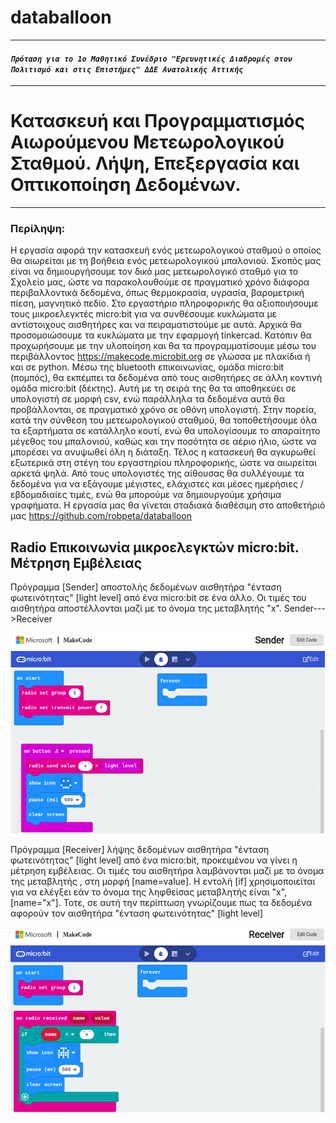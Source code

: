 # databalloon
---
#### *`Πρόταση για το 1ο Μαθητικό Συνέδριο "Ερευνητικές Διαδρομές στον Πολιτισμό και στις Επιστήμες" ΔΔΕ Ανατολικής Αττικής`*
---
# Κατασκευή και Προγραμματισμός Αιωρούμενου Μετεωρολογικού Σταθμού. Λήψη, Επεξεργασία και Οπτικοποίηση Δεδομένων.
---
### Περίληψη:
Η εργασία αφορά την κατασκευή ενός μετεωρολογικού σταθμού ο οποίος θα αιωρείται με τη βοήθεια ενός μετεωρολογικού μπαλονιού. Σκοπός μας είναι να δημιουργήσουμε τον δικό μας μετεωρολογικό σταθμό για το Σχολείο μας, ώστε να παρακολουθούμε σε πραγματικό χρόνο διάφορα περιβαλλοντικά δεδομένα, όπως θερμοκρασία, υγρασία, βαρομετρική πίεση, μαγνητικό πεδίο. Στο εργαστήριο πληροφορικής θα αξιοποιήσουμε τους μικροελεγκτές micro:bit για να συνθέσουμε κυκλώματα με αντίστοιχους αισθητήρες και να πειραματιστούμε με αυτά. Αρχικά θα προσομοιώσουμε τα κυκλώματα με την εφαρμογή tinkercad. Κατόπιν θα προχωρήσουμε με την υλοποίηση και θα τα προγραμματίσουμε μέσω του περιβάλλοντος https://makecode.microbit.org σε γλώσσα με πλακίδια ή και σε python. Μέσω της bluetooth επικοινωνίας, ομάδα micro:bit (πομπός), θα εκπέμπει τα δεδομένα από τους αισθητήρες σε άλλη κοντινή ομάδα micro:bit (δέκτης). Αυτή με τη σειρά της θα τα αποθηκεύει σε υπολογιστή σε μορφή csv, ενώ παράλληλα τα δεδομένα αυτά θα προβάλλονται, σε πραγματικό χρόνο σε οθόνη υπολογιστή. Στην πορεία, κατά την σύνθεση του μετεωρολογικού σταθμού, θα τοποθετήσουμε όλα τα εξαρτήματα σε κατάλληλο κουτί, ενώ 
θα υπολογίσουμε το απαραίτητο μέγεθος του μπαλονιού, καθώς και την ποσότητα σε αέριο ήλιο, ώστε να μπορέσει να ανυψωθεί όλη η διάταξη. Τέλος η κατασκευή θα αγκυρωθεί εξωτερικά στη στέγη του εργαστηρίου πληροφορικής, ώστε να αιωρείται αρκετά ψηλά. Από τους υπολογιστές της αίθουσας θα συλλέγουμε τα δεδομένα για να εξάγουμε μέγιστες, ελάχιστες και μέσες ημερήσιες / εβδομαδιαίες τιμές, ενώ θα μπορούμε να δημιουργούμε χρήσιμα γραφήματα. Η εργασία μας θα γίνεται σταδιακά διαθέσιμη στο αποθετήριό μας https://github.com/robpeta/databalloon


## Radio Επικοινωνία μικροελεγκτών micro:bit. Μέτρηση Εμβέλειας

Πρόγραμμα [Sender] αποστολής δεδομένων αισθητήρα "ένταση φωτεινότητας" [light level] από ένα micro:bit σε ένα άλλο. Οι τιμές του αισθητήρα αποστέλλονται μαζί με τo όνομα της μεταβλητής "x". 
Sender--->Receiver


[![Sender](./Sender_snapshot.png)](https://makecode.microbit.org/_JLX3AwTbxdhs/)


Πρόγραμμα [Receiver] λήψης δεδομένων αισθητήρα "ένταση φωτεινότητας" [light level] από ένα micro:bit, προκειμένου να γίνει η μέτρηση εμβέλειας. Οι τιμές του αισθητήρα λαμβάνονται μαζί με το όνομα της μεταβλητής , στη μορφή [name=value].  Η εντολή [if] χρησιμοποιείται για να ελέγξει εάν το όνομα της ληφθείσας μεταβλητής είναι "x", [name="x"]. Τοτε, σε αυτή την περίπτωση γνωρίζουμε πως τα δεδομένα αφορούν τον αισθητήρα "ένταση φωτεινότητας" [light level]

[![Receiver](./Receiver_snapshot.png)](https://makecode.microbit.org/_A6E4iCC1kLoV/)


